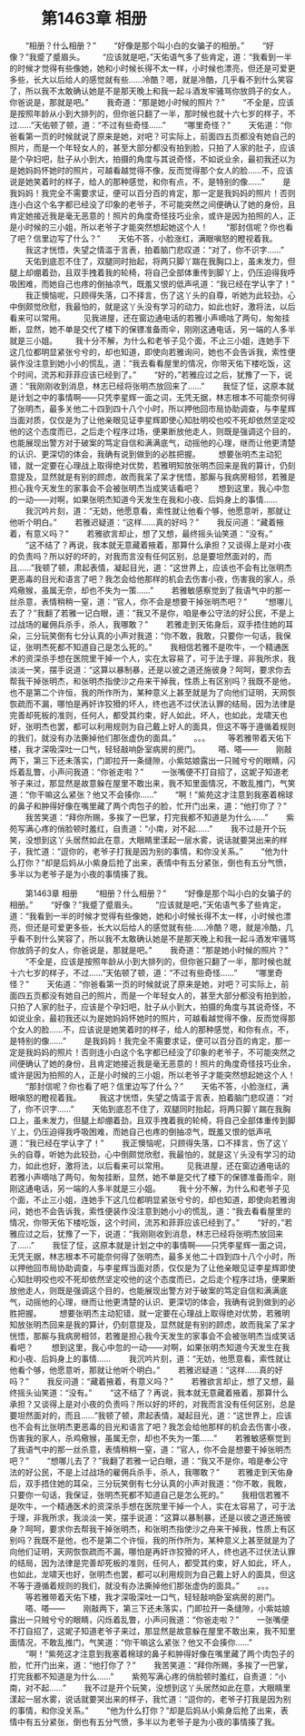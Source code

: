 # 　　第1463章 相册
　　“相册？什么相册？”
　　“好像是那个叫小白的女骗子的相册。”
　　“好像？”我蹙了蹙眉头。
　　“应该就是吧，”天佑语气多了些肯定，道：“我看到一半的时候才觉得有些像她，她和小时候长得不太一样，小时候也漂亮，但还是可爱更多些，长大以后给人的感觉就有些……冷酷？嗯，就是冷酷，几乎看不到什么笑容了，所以我不太敢确认她是不是那天晚上和我一起斗酒发牢骚骂你放鸽子的女人，你爸说是，那就是吧。”
　　我奇道：“那是她小时候的照片？”
　　“不全是，应该是按照年龄从小到大排列的，但你爸只翻了一半，那时候也就十六七岁的样子，不过……”天佑顿了顿，道：“不过有些奇怪……”
　　“哪里奇怪？”
　　天佑道：“你爸看第一页的时候就说了原来是她，对吧？可实际上，前面四五页都没有她自己的照片，而是一个年轻女人的，甚至大部分都没有拍到脸，只拍了人家的肚子，应该是个孕妇吧，肚子从小到大，拍摄的角度与其说奇怪，不如说业余，最初我还以为是她妈妈怀她时的照片，可越看越觉得不像，反而觉得那个女人的脸……不，应该说是她笑着时的样子，给人的那种感觉，和你有点，不，是特别的像……”
　　是我妈妈！我完全不需要求证，便可以百分百的肯定，那一定是我妈妈的照片！否则连小白这个名字都已经没了印象的老爷子，不可能突然之间便确认了她的身份，且肯定她接近我是毫无恶意的！照片的角度奇怪技巧业余，或许是因为拍照的人，正是小时候的三小姐，所以老爷子才能突然想起她这个人！
　　“那封信呢？你也看了吧？信里边写了什么？”
　　天佑不答，小脸涨红，满眼嗔怒的瞪视着我。
　　我这才恍悟，失望之情滥于言表，拍着脑门悲叹道：“对了，你不识字……”
　　天佑到底忍不住了，双腿同时抬起，将两只脚丫踹在我胸口上，虽未发力，但腿上却绷着劲，且双手拽着我的轮椅，将自己全部体重传到脚丫上，仍压迫得我呼吸困难，而她自己也疼的倒抽凉气，既羞又恨的低声吼道：“我已经在学认字了！”
　　我正懊恼呢，只顾得失落，口不择言，伤了这丫头的自尊，听她为此较劲，心中倒颇觉欣慰，我最怕的，就是这丫头没有学习的动力，如此也好，激将法，以后看来可以常用。
　　见我进屋，还在窗边通电话的若雅小声嘀咕了两句，匆匆挂断，显然，她不单是交代了楼下的保镖准备雨伞，刚刚这通电话，另一端的人多半就是三小姐。
　　我十分不解，为什么和老爷子见个面，不止三小姐，连她手下这几位都明显紧张兮兮的，却也知道，即使向若雅询问，她也不会告诉我，索性便装作没注意到她小小的慌乱，道：“我去看看屋里的情况，你带天佑下楼吃饭，这个时间，流苏和菲菲应该已经到了。”
　　“好的，”若雅应过之后，犹豫了一下，说道：“我刚刚收到消息，林志已经将张明杰放回来了……”
　　我怔了怔，这原本就是计划之中的事情啊——只凭李星辉一面之词，无凭无据，林志根本不可能奈何得了张明杰，最多关他二十四到四十八个小时，所以押他回市局协助调查，与李星辉当面对质，仅仅是为了让他亲眼见证李星辉即使心知肚明咬也咬不死却依然坚定咬他的这个态度而已，之后走个程序过场，便果断放他走人，则既是强调这个目的，也能展现出警方对于破案的笃定自信和满满底气，动摇他的心理，继而让他更清楚的认识、更深切的体会，我确有说到做到的必胜把握。
　　想要张明杰主动犯错，就一定要在心理战上取得绝对优势，若雅明知放张明杰回来是我的算计，仍刻意提及，显然就是有别的顾虑，故而我呆了呆才恍悟，那厮与我病房相邻，若雅是担心我今天发生的家事会不会被张明杰当成笑话看吧？
　　想到这里，我心中忽的一动——对啊，如果张明杰知道今天发生在我和小夜、后妈身上的事情……
　　我沉吟片刻，道：“无妨，他愿意看，索性就让他看个够，他愿意听，那就让他听个明白。”
　　若雅迟疑道：“这样……真的好吗？”
　　我反问道：“藏着掖着，有意义吗？”
　　若雅欲言却止，想了又想，最终摇头讪笑道：“没有。”
　　“这不结了？再说，我本就无意藏着掖着，那算什么承担？又谈得上是对小夜的负责吗？所以好的坏的，对我而言没有任何区别，总是要坦然面对的，而且……”我顿了顿，肃起表情，凝起目光，道：“这世界上，应该也不会有比张明杰更恶毒的目光和语言了吧？我怎会给他那样的机会去伤害小夜，伤害我的家人，杀鸡儆猴，虽属无奈，却也不失为一策……”
　　若雅敏感察觉到了我语气中的那一丝杀意，表情稍稍一窒，道：“官人，你不会是想要干掉张明杰吧？”
　　“想哪儿去了？”我翻了若雅一记白眼，道：“我又不是你，咱是奉公守法的好公民，不是上过战场的雇佣兵杀手，杀人，我哪敢？”
　　若雅走到天佑身后，双手捂住她的耳朵，三分玩笑倒有七分认真的小声对我道：“你不敢，我敢，只要你一句话，我保证，张明杰死都不知道自己是怎么死的。”
　　我相信若雅不是吹牛，一个精通医术的资深杀手想在医院里干掉一个人，实在太容易了，可于法于理，非我所求，我淡淡一笑，摆手说道：“这算以暴制暴，还是以彼之道还施彼身？呵呵，要求你去帮我干掉张明杰，和张明杰指使沙之舟来干掉我，性质上有区别吗？我既不是他，也不是第二个许恒，我的所作所为，某种意义上甚至就是为了向他们证明，天网恢恢疏而不漏，哪怕是再奸诈狡猾的坏人，终也逃不过伏法认罪的结局，因为法律是完善却死板的准则，任何人，都受其约束，好人如此，坏人，也如此，龙啸天也好，张明杰也罢，都可以利用规则为自己戴上好人的面具，但这不等于遵循着规则的我们，就没有办法撕掉他们那张虚伪的面具。”
　　。。。
　　等若雅带着天佑下楼，我才深吸深吐一口气，轻轻敲响卧室病房的房门。
　　嗒、嗒——
　　刚敲两下，第三下还未落实，门即拉开一条缝隙，小紫姑娘露出一只贼兮兮的眼睛，闪烁着乱瞥，小声问我道：“你爸走啦？”
　　一张嘴便不打自招了，这妮子知道老爷子来过，那显然是故意躲在屋里不敢出来，我不知里面情况，不敢乱推门，气笑道：“你干嘛这么紧张？他又不会揍你……”
　　“啊！”紫苑这才注意到我塞着棉球的鼻子和肿得好像在嘴里藏了两个肉包子的脸，忙开门出来，道：“他打你了？”
　　我苦笑道：“拜你所赐，多挨了一巴掌，打完我都不知道是为什么……”
　　紫苑写满心疼的俏脸顿时羞红，自责道：“小南，对不起……”
　　我不过是开个玩笑，没想到这丫头居然如此在意，大眼睛里漾起一层水雾，说话就要哭出来的样子，我忙道：“逗你的，老爷子打我是因为别的事情，和你没关系。”
　　“他为什么打你？”却是后妈从小紫身后抢了出来，表情中有五分紧张，倒也有五分气愤，多半以为老爷子是为小夜的事情揍了我。

　　第1463章 相册
　　“相册？什么相册？”
　　“好像是那个叫小白的女骗子的相册。”
　　“好像？”我蹙了蹙眉头。
　　“应该就是吧，”天佑语气多了些肯定，道：“我看到一半的时候才觉得有些像她，她和小时候长得不太一样，小时候也漂亮，但还是可爱更多些，长大以后给人的感觉就有些……冷酷？嗯，就是冷酷，几乎看不到什么笑容了，所以我不太敢确认她是不是那天晚上和我一起斗酒发牢骚骂你放鸽子的女人，你爸说是，那就是吧。”
　　我奇道：“那是她小时候的照片？”
　　“不全是，应该是按照年龄从小到大排列的，但你爸只翻了一半，那时候也就十六七岁的样子，不过……”天佑顿了顿，道：“不过有些奇怪……”
　　“哪里奇怪？”
　　天佑道：“你爸看第一页的时候就说了原来是她，对吧？可实际上，前面四五页都没有她自己的照片，而是一个年轻女人的，甚至大部分都没有拍到脸，只拍了人家的肚子，应该是个孕妇吧，肚子从小到大，拍摄的角度与其说奇怪，不如说业余，最初我还以为是她妈妈怀她时的照片，可越看越觉得不像，反而觉得那个女人的脸……不，应该说是她笑着时的样子，给人的那种感觉，和你有点，不，是特别的像……”
　　是我妈妈！我完全不需要求证，便可以百分百的肯定，那一定是我妈妈的照片！否则连小白这个名字都已经没了印象的老爷子，不可能突然之间便确认了她的身份，且肯定她接近我是毫无恶意的！照片的角度奇怪技巧业余，或许是因为拍照的人，正是小时候的三小姐，所以老爷子才能突然想起她这个人！
　　“那封信呢？你也看了吧？信里边写了什么？”
　　天佑不答，小脸涨红，满眼嗔怒的瞪视着我。
　　我这才恍悟，失望之情滥于言表，拍着脑门悲叹道：“对了，你不识字……”
　　天佑到底忍不住了，双腿同时抬起，将两只脚丫踹在我胸口上，虽未发力，但腿上却绷着劲，且双手拽着我的轮椅，将自己全部体重传到脚丫上，仍压迫得我呼吸困难，而她自己也疼的倒抽凉气，既羞又恨的低声吼道：“我已经在学认字了！”
　　我正懊恼呢，只顾得失落，口不择言，伤了这丫头的自尊，听她为此较劲，心中倒颇觉欣慰，我最怕的，就是这丫头没有学习的动力，如此也好，激将法，以后看来可以常用。
　　见我进屋，还在窗边通电话的若雅小声嘀咕了两句，匆匆挂断，显然，她不单是交代了楼下的保镖准备雨伞，刚刚这通电话，另一端的人多半就是三小姐。
　　我十分不解，为什么和老爷子见个面，不止三小姐，连她手下这几位都明显紧张兮兮的，却也知道，即使向若雅询问，她也不会告诉我，索性便装作没注意到她小小的慌乱，道：“我去看看屋里的情况，你带天佑下楼吃饭，这个时间，流苏和菲菲应该已经到了。”
　　“好的，”若雅应过之后，犹豫了一下，说道：“我刚刚收到消息，林志已经将张明杰放回来了……”
　　我怔了怔，这原本就是计划之中的事情啊——只凭李星辉一面之词，无凭无据，林志根本不可能奈何得了张明杰，最多关他二十四到四十八个小时，所以押他回市局协助调查，与李星辉当面对质，仅仅是为了让他亲眼见证李星辉即使心知肚明咬也咬不死却依然坚定咬他的这个态度而已，之后走个程序过场，便果断放他走人，则既是强调这个目的，也能展现出警方对于破案的笃定自信和满满底气，动摇他的心理，继而让他更清楚的认识、更深切的体会，我确有说到做到的必胜把握。
　　想要张明杰主动犯错，就一定要在心理战上取得绝对优势，若雅明知放张明杰回来是我的算计，仍刻意提及，显然就是有别的顾虑，故而我呆了呆才恍悟，那厮与我病房相邻，若雅是担心我今天发生的家事会不会被张明杰当成笑话看吧？
　　想到这里，我心中忽的一动——对啊，如果张明杰知道今天发生在我和小夜、后妈身上的事情……
　　我沉吟片刻，道：“无妨，他愿意看，索性就让他看个够，他愿意听，那就让他听个明白。”
　　若雅迟疑道：“这样……真的好吗？”
　　我反问道：“藏着掖着，有意义吗？”
　　若雅欲言却止，想了又想，最终摇头讪笑道：“没有。”
　　“这不结了？再说，我本就无意藏着掖着，那算什么承担？又谈得上是对小夜的负责吗？所以好的坏的，对我而言没有任何区别，总是要坦然面对的，而且……”我顿了顿，肃起表情，凝起目光，道：“这世界上，应该也不会有比张明杰更恶毒的目光和语言了吧？我怎会给他那样的机会去伤害小夜，伤害我的家人，杀鸡儆猴，虽属无奈，却也不失为一策……”
　　若雅敏感察觉到了我语气中的那一丝杀意，表情稍稍一窒，道：“官人，你不会是想要干掉张明杰吧？”
　　“想哪儿去了？”我翻了若雅一记白眼，道：“我又不是你，咱是奉公守法的好公民，不是上过战场的雇佣兵杀手，杀人，我哪敢？”
　　若雅走到天佑身后，双手捂住她的耳朵，三分玩笑倒有七分认真的小声对我道：“你不敢，我敢，只要你一句话，我保证，张明杰死都不知道自己是怎么死的。”
　　我相信若雅不是吹牛，一个精通医术的资深杀手想在医院里干掉一个人，实在太容易了，可于法于理，非我所求，我淡淡一笑，摆手说道：“这算以暴制暴，还是以彼之道还施彼身？呵呵，要求你去帮我干掉张明杰，和张明杰指使沙之舟来干掉我，性质上有区别吗？我既不是他，也不是第二个许恒，我的所作所为，某种意义上甚至就是为了向他们证明，天网恢恢疏而不漏，哪怕是再奸诈狡猾的坏人，终也逃不过伏法认罪的结局，因为法律是完善却死板的准则，任何人，都受其约束，好人如此，坏人，也如此，龙啸天也好，张明杰也罢，都可以利用规则为自己戴上好人的面具，但这不等于遵循着规则的我们，就没有办法撕掉他们那张虚伪的面具。”
　　。。。
　　等若雅带着天佑下楼，我才深吸深吐一口气，轻轻敲响卧室病房的房门。
　　嗒、嗒——
　　刚敲两下，第三下还未落实，门即拉开一条缝隙，小紫姑娘露出一只贼兮兮的眼睛，闪烁着乱瞥，小声问我道：“你爸走啦？”
　　一张嘴便不打自招了，这妮子知道老爷子来过，那显然是故意躲在屋里不敢出来，我不知里面情况，不敢乱推门，气笑道：“你干嘛这么紧张？他又不会揍你……”
　　“啊！”紫苑这才注意到我塞着棉球的鼻子和肿得好像在嘴里藏了两个肉包子的脸，忙开门出来，道：“他打你了？”
　　我苦笑道：“拜你所赐，多挨了一巴掌，打完我都不知道是为什么……”
　　紫苑写满心疼的俏脸顿时羞红，自责道：“小南，对不起……”
　　我不过是开个玩笑，没想到这丫头居然如此在意，大眼睛里漾起一层水雾，说话就要哭出来的样子，我忙道：“逗你的，老爷子打我是因为别的事情，和你没关系。”
　　“他为什么打你？”却是后妈从小紫身后抢了出来，表情中有五分紧张，倒也有五分气愤，多半以为老爷子是为小夜的事情揍了我。
